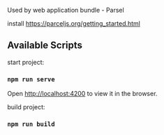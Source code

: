 Used by web application bundle - Parsel

install  https://parceljs.org/getting_started.html


## Available Scripts

 start project:
 
### `npm run serve`  

Open [http://localhost:4200](http://localhost:4200) to view it in the browser.

build project:

### `npm run build`




